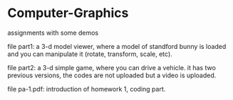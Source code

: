 # Computer-Graphics
assignments with some demos

file part1: a 3-d model viewer, where a model of standford bunny is loaded and you can manipulate it (rotate, transform, scale, etc).

file part2: a 3-d simple game, where you can drive a vehicle. it has two previous versions, the codes are not uploaded but a video is uploaded. 

file pa-1.pdf: introduction of homework 1, coding part. 
